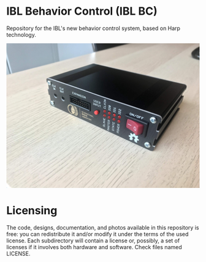 # IBL Behavior Control (IBL BC)

Repository for the IBL's new behavior control system, based on Harp technology.

![DeviceFront](Pics/front.jpg)

# Licensing

The code, designs, documentation, and photos available in this repository is free: you can redistribute it and/or modify it under the terms of the used license.
Each subdirectory will contain a license or, possibly, a set of licenses if it involves both hardware and software. Check files named LICENSE.